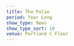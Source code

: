 ```yaml
---
title: The Pulse
period: Year Long
show_type: News
show_type_sort: 10
venue: Portland C Floor
---
```

